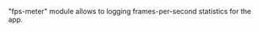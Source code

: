 "fps-meter" module allows to logging frames-per-second statistics for the app.

<snippet id='require-fps-meter'/>
